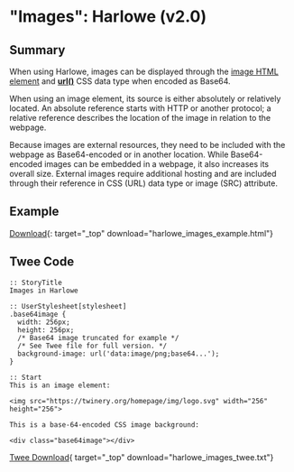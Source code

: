 # "Images": Harlowe (v2.0)

## Summary

When using Harlowe, images can be displayed through the [image HTML element](https://developer.mozilla.org/en-US/docs/Web/HTML/Element/img) and **[url()](https://developer.mozilla.org/en-US/docs/Web/CSS/url)** CSS data type when encoded as Base64.

When using an image element, its source is either absolutely or relatively located. An absolute reference starts with HTTP or another protocol; a relative reference describes the location of the image in relation to the webpage.

Because images are external resources, they need to be included with the webpage as Base64-encoded or in another location. While Base64-encoded images can be embedded in a webpage, it also increases its overall size. External images require additional hosting and are included through their reference in CSS (URL) data type or image (SRC) attribute.

## Example

[Download](harlowe_images_example.html){: target="_top" download="harlowe_images_example.html"}

## Twee Code

```twee
:: StoryTitle
Images in Harlowe

:: UserStylesheet[stylesheet]
.base64image {
  width: 256px;
  height: 256px;
  /* Base64 image truncated for example */
  /* See Twee file for full version. */
  background-image: url('data:image/png;base64...');
}

:: Start
This is an image element:

<img src="https://twinery.org/homepage/img/logo.svg" width="256" height="256">

This is a base-64-encoded CSS image background:

<div class="base64image"></div>
```

[Twee Download](harlowe_images_twee.txt){ target="_top" download="harlowe_images_twee.txt"}
